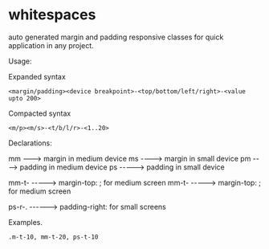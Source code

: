 # whitespaces
auto generated margin and padding responsive classes for quick application in any project. 


Usage: 

Expanded syntax

`<margin/padding><device breakpoint>-<top/bottom/left/right>-<value upto 200>`

Compacted syntax

`<m/p><m/s>-<t/b/l/r>-<1..20>`

Declarations: 

mm ---> margin in medium device
ms ----> margin in small device
pm ----> padding in medium device
ps -----> padding in small device

mm-t-<value> -----> margin-top: <value>; for medium screen
mm-t-<value> -----> margin-top: <value>; for medium screen
  
ps-r-<value>.  ------> padding-right: <value> for small screens

Examples. 

````
.m-t-10, mm-t-20, ps-t-10 
````
